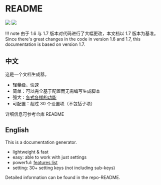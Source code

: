# README
![](https://img.shields.io/badge/LICENSE-MIT-lightgrey) ![](https://img.shields.io/badge/Doctree-v1.7-green)

!!! note
	由于 1.6 与 1.7 版本对代码进行了大幅更改，本文档以 1.7 版本为基准。
	Since there's great changes in the code in version 1.6 and 1.7, this documentation is based on version 1.7.

## 中文
这是一个文档生成器。
* 轻量级，快速
* 简单：可以完全基于配置而无需编写生成脚本
* 强大：[各式各样的功能](zh/features.html)
* 可配置：超过 30 个设置项（不包括子项）

详细信息可参考仓库 README

## English
This is a documentation generator.
* lightweight & fast
* easy: able to work with just settings
* powerful: [features list](en/features.html)
* setting: 30+ setting keys (not including sub-keys)

Detailed information can be found in the repo-README.
